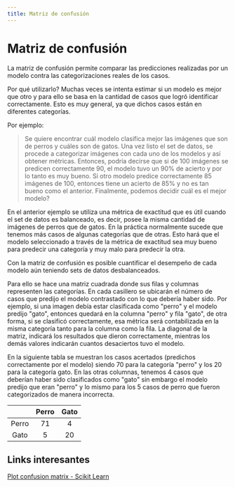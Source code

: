 ```yaml
---
title: Matriz de confusión
---
```

# Matriz de confusión
La matriz de confusión permite comparar las predicciones realizadas por un modelo contra las categorizaciones reales de los casos.

Por qué utilizarlo?
Muchas veces se intenta estimar si un modelo es mejor que otro y para ello se basa en la cantidad de casos que logró identificar correctamente. Esto es muy general, ya que dichos casos están en diferentes categorías. 

Por ejemplo:
> Se quiere encontrar cuál modelo clasifica mejor las imágenes que son de perros y cuáles son de gatos. Una vez listo el set de datos, se procede a categorizar imágenes con cada uno de los modelos y así obtener métricas. Entonces, podría decirse que si de 100 imágenes se predicen correctamente 90, el modelo tuvo un 90% de acierto y por lo tanto es muy bueno. Si otro modelo predice correctamente 85 imágenes de 100, entonces tiene un acierto de 85% y no es tan bueno como el anterior. Finalmente, podemos decidir cuál es el mejor modelo?

En el anterior ejemplo se utiliza una métrica de exactitud que es útil cuando el set de datos es balanceado, es decir, posee la misma cantidad de imágenes de perros que de gatos. En la práctica normalmente sucede que tenemos más casos de algunas categorías que de otras. Esto hará que el modelo seleccionado a través de la métrica de exactitud sea muy bueno para predecir una categoría y muy malo para predecir la otra.

Con la matriz de confusión es posible cuantificar el desempeño de cada modelo aún teniendo sets de datos desbalanceados.

Para ello se hace una matriz cuadrada donde sus filas y columnas representen las categorías. En cada casillero se ubicarán el número de casos que predijo el modelo contrastado con lo que debería haber sido. Por ejemplo, si una imagen debía estar clasificada como "perro" y el modelo predijo "gato", entonces quedará en la columna "perro" y fila "gato", de otra forma, si se clasificó correctamente, esa métrica será contabilizada en la misma categoría tanto para la columna como la fila. La diagonal de la matriz, indicará los resultados que dieron correctamente, mientras los demás valores indicarán cuantos desaciertos tuvo el modelo.

En la siguiente tabla se muestran los casos acertados (predichos correctamente por el modelo) siendo 70 para la categoría "perro" y los 20 para la categoría gato. En las otras columnas, tenemos 4 casos que deberían haber sido clasificados como "gato" sin embargo el modelo predijo que eran "perro" y lo mismo para los 5 casos de perro que fueron categorizados de manera incorrecta. 

|          | Perro        | Gato      |
| :--------: | :--------: | :-------: |
| Perro    |  71          |    4    |   
| Gato     |   5          |    20   |

## Links interesantes
[ Plot confusion matrix - Scikit Learn](https://scikit-learn.org/stable/auto_examples/model_selection/plot_confusion_matrix.html)

